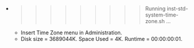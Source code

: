 * >>>>>>>>> Running inst-std-system-time-zone.sh ...
  * Insert Time Zone menu in Administration.
  * Disk size = 3689044K. Space Used = 4K. Runtime = 00:00:00:01.
